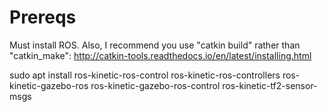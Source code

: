 # Prereqs
Must install ROS. Also, I recommend you use "catkin build" rather than "catkin_make": http://catkin-tools.readthedocs.io/en/latest/installing.html

sudo apt install ros-kinetic-ros-control ros-kinetic-ros-controllers ros-kinetic-gazebo-ros ros-kinetic-gazebo-ros-control ros-kinetic-tf2-sensor-msgs
